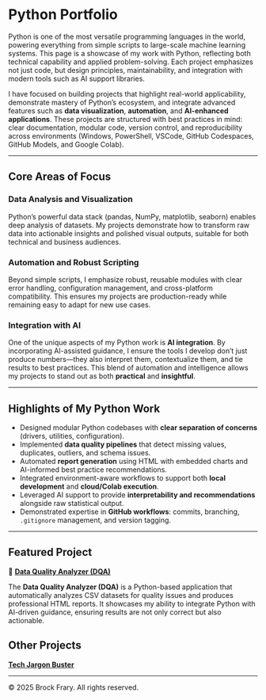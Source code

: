 # Python Portfolio

Python is one of the most versatile programming languages in the world, powering everything from simple scripts to large-scale machine learning systems. This page is a showcase of my work with Python, reflecting both technical capability and applied problem-solving. Each project emphasizes not just code, but design principles, maintainability, and integration with modern tools such as AI support libraries.

I have focused on building projects that highlight real-world applicability, demonstrate mastery of Python’s ecosystem, and integrate advanced features such as **data visualization**, **automation**, and **AI-enhanced applications**. These projects are structured with best practices in mind: clear documentation, modular code, version control, and reproducibility across environments (Windows, PowerShell, VSCode, GitHub Codespaces, GitHub Models, and Google Colab).  

---

## Core Areas of Focus

### Data Analysis and Visualization
Python’s powerful data stack (pandas, NumPy, matplotlib, seaborn) enables deep analysis of datasets. My projects demonstrate how to transform raw data into actionable insights and polished visual outputs, suitable for both technical and business audiences.

### Automation and Robust Scripting
Beyond simple scripts, I emphasize robust, reusable modules with clear error handling, configuration management, and cross-platform compatibility. This ensures my projects are production-ready while remaining easy to adapt for new use cases.

### Integration with AI
One of the unique aspects of my Python work is **AI integration**. By incorporating AI-assisted guidance, I ensure the tools I develop don’t just produce numbers—they also interpret them, contextualize them, and tie results to best practices. This blend of automation and intelligence allows my projects to stand out as both **practical** and **insightful**.

---

## Highlights of My Python Work

- Designed modular Python codebases with **clear separation of concerns** (drivers, utilities, configuration).  
- Implemented **data quality pipelines** that detect missing values, duplicates, outliers, and schema issues.  
- Automated **report generation** using HTML with embedded charts and AI-informed best practice recommendations.  
- Integrated environment-aware workflows to support both **local development** and **cloud/Colab execution**.  
- Leveraged AI support to provide **interpretability and recommendations** alongside raw statistical output.  
- Demonstrated expertise in **GitHub workflows**: commits, branching, `.gitignore` management, and version tagging.  

---

## Featured Project

📌 **[Data Quality Analyzer (DQA)](https://github.com/VoxSecuritatis/data-quality-analyzer)**  

The **Data Quality Analyzer (DQA)** is a Python-based application that automatically analyzes CSV datasets for quality issues and produces professional HTML reports. It showcases my ability to integrate Python with AI-driven guidance, ensuring results are not only correct but also actionable.  

## Other Projects

**[Tech Jargon Buster](https://github.com/VoxSecuritatis/Project-AI-tech-jargon-buster)**

---

© 2025 Brock Frary. All rights reserved.
